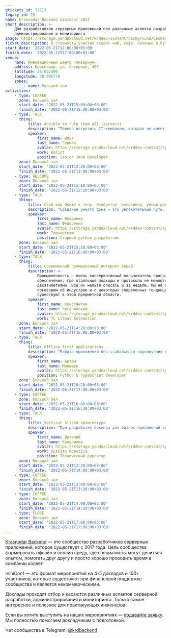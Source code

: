 ```yaml
---
qtickets_id: 35113
legacy_id: 25
name: Krasnodar Backend miniConf 2022
short_description: >-
    Для разработчиков серверных приложений про различные аспекты разработки,
    администрирования и мониторинга
image: https://storage.yandexcloud.net/krddev-content/background/backend.jpg
ticket_description: В стоимость участия входит чай, кофе, печенье и бутерброды.
start_date: '2022-05-21T12:00:00+03:00'
finish_date: '2022-05-21T17:00:00+03:00'
venue:
    name: Инновационный центр «Аквариум»
    address: Краснодар, ул. Северная, 405
    latitude: 45.037499
    longitude: 38.995776
    zones:
        - name: Большой зал
activities:
    - type: COFFEE
      zone: Большой зал
      start_date: '2022-05-21T15:00:00+03:00'
      finish_date: '2022-05-21T15:20:00+03:00'
    - type: TALK
      thing:
          title: Ansible to rule them all (servers)
          description: "Тяжело встретить IT-компанию, которая не имеет в своем пользовании определенной технической инфраструктуры. Как правило, компании либо сами закупают необходимые ресурсы, либо используют ресурсы облачных провайдеров.  \r\nAnsible позволяет автоматизировать процесс развертывания инфраструктуры, уменьшая фактор человеческой ошибки. Поговорим о том, как написать скрипт управления конфигурациями и установить контроль над удаленными серверами с помощью Ansible."
          speaker:
              first_name: Илья
              last_name: Герман
              avatar: https://storage.yandexcloud.net/krddev-content/speakers/iliya-german.jpg
              work: Waliot
              position: Senior Java Developer
      zone: Большой зал
      start_date: '2022-05-21T12:20:00+03:00'
      finish_date: '2022-05-21T13:00:00+03:00'
    - type: WELCOME
      zone: Большой зал
      start_date: '2022-05-21T12:10:00+03:00'
      finish_date: '2022-05-21T12:20:00+03:00'
    - type: TALK
      thing:
          title: Свой код ближе к телу. Изобретая -велосипед- умный дом
          description: "Создание умного дома — это увлекательный путь. Особенно для тех, у кого отдых от программирования — это программирование.  \r\nРасскажу как я иду по этому пути, начав его еще до того как появились готовые устройства и решения для автоматизации домашней рутины."
          speaker:
              first_name: Владимир
              last_name: Федоренко
              avatar: https://storage.yandexcloud.net/krddev-content/speakers/vladimir-fedorenko-2.jpg
              work: Topsweteam
              position: Старший python разработчик
      zone: Большой зал
      start_date: '2022-05-21T15:20:00+03:00'
      finish_date: '2022-05-21T16:00:00+03:00'
    - type: TALK
      thing:
          title: Современный промышленный интернет вещей
          description: >-
              Промышленность — очень консервативный пользователь программного
              обеспечения, где отдельные подходы и протоколы не меняются
              десятилетиями. Все их нельзя описать и за неделю. Мы же поверхностно
              поговорим об индустрии и о некоторых современных тенденциях, которые
              существуют в этой предметной области.
          speaker:
              first_name: Константин
              last_name: Чугалинский
              avatar: https://storage.yandexcloud.net/krddev-content/speakers%2Fkostya-chugalinskii.jpg
              work: TL Litmus Automation
      zone: Большой зал
      start_date: '2022-05-21T14:20:00+03:00'
      finish_date: '2022-05-21T15:00:00+03:00'
    - type: TALK
      thing:
          title: Offline first applications
          description: "Работа приложений без стабильного подключения к интернету давно не кажется чем-то удивительным. В отдельных случаях, например с Youtube, работа в offline сводится к простейшему скачиванию видео \"на потом\". Но как быть если ваше приложение это сплошные формочки приправленные формочками? Как обеспечить корректность одновременного редактирования данных несколькими пользователями?  \r\nВ докладе мы рассмотрим возможные подходы к решению этих проблем на примере технологии Logux."
          speaker:
              first_name: Артём
              last_name: Малышев
              avatar: https://storage.yandexcloud.net/krddev-content/speakers/artem-malyshev.jpg
              position: Python & TypeScript developer
      zone: Большой зал
      start_date: '2022-05-21T16:20:00+03:00'
      finish_date: '2022-05-21T17:00:00+03:00'
    - type: COFFEE
      zone: Большой зал
      start_date: '2022-05-21T16:00:00+03:00'
      finish_date: '2022-05-21T16:20:00+03:00'
    - type: TALK
      thing:
          title: Vertical Sliced архитектура
          description: "При разработке бэкенда для бизнес приложений хорошо себя зарекомендовала чистая архитектура от Роберта Мартина, она позволяет правильно структурировать код, чтобы в процессе жизненного цикла бэкенд не скатился в большой ком грязи.  \r\nОдним из вариантов развития подхода с чистой архитектурой является Vertical Sliced архитектура, она позволяет избежать некоторых недостатков классической реализации чистой архитектуры и сделать больший акцент на слайсах - изолированных функциональных кусочках приложения."
          speaker:
              first_name: Виталий
              last_name: Кануников
              avatar: https://storage.yandexcloud.net/krddev-content/speakers/vitalij-kanunikov.jpg
              work: Russian Robotics
              position: Технический директор
      zone: Большой зал
      start_date: '2022-05-21T13:20:00+03:00'
      finish_date: '2022-05-21T14:00:00+03:00'
    - type: COFFEE
      zone: Большой зал
      start_date: '2022-05-21T13:00:00+03:00'
      finish_date: '2022-05-21T13:20:00+03:00'
    - type: COFFEE
      zone: Большой зал
      start_date: '2022-05-21T14:00:00+03:00'
      finish_date: '2022-05-21T14:20:00+03:00'
    - type: CLOSE
      zone: Большой зал
      start_date: '2022-05-21T17:00:00+03:00'
      finish_date: '2022-05-21T17:00:00+03:00'
---
```


[Krasnodar Backend](https://t.me/krdbackend) — это сообщество разработчиков серверных приложений, которое существует с 2017 года. Цель сообщества формировать офлайн и онлайн среду, где специалисты могут делиться опытом, помогать друг другу и просто хорошо проводить время в компании коллег.

miniConf — это формат мероприятий на 4-5 докладов и 100+ участников, которые существуют при финансовой поддержке сообщества и является некоммерческими.

Доклады проходят отбор и касаются различных аспектов серверной разработки, администрирования и мониторинга. Только самое интересное и полезное для практикующих инженеров.

Если вы хотите выступить на наших мероприятиях — [подавайте заявку](https://krd.dev/cfp). Мы полностью помогаем докладчикам с подготовкой.

Чат сообщества в Telegram: [@krdbackend](https://t.me/krdbackend)
